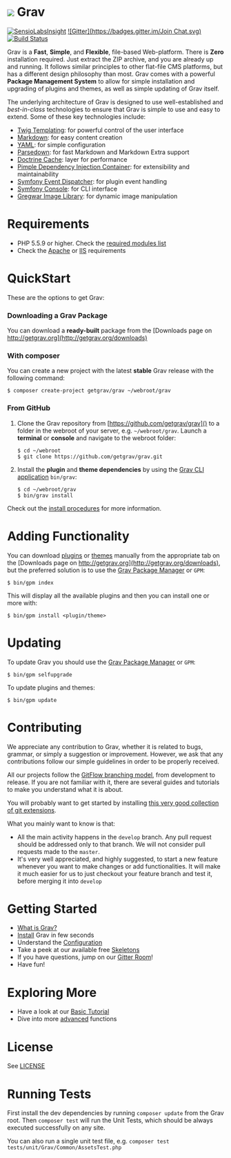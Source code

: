 # ![](https://avatars1.githubusercontent.com/u/8237355?v=2&s=50) Grav 

[![SensioLabsInsight](https://insight.sensiolabs.com/projects/cfd20465-d0f8-4a0a-8444-467f5b5f16ad/mini.png)](https://insight.sensiolabs.com/projects/cfd20465-d0f8-4a0a-8444-467f5b5f16ad) [![Gitter](https://badges.gitter.im/Join Chat.svg)](https://gitter.im/getgrav/grav?utm_source=badge&utm_medium=badge&utm_campaign=pr-badge&utm_content=badge) [![Build Status](https://travis-ci.org/getgrav/grav.svg?branch=develop)](https://travis-ci.org/getgrav/grav)

Grav is a **Fast**, **Simple**, and **Flexible**, file-based Web-platform.  There is **Zero** installation required.  Just extract the ZIP archive, and you are already up and running.  It follows similar principles to other flat-file CMS platforms, but has a different design philosophy than most. Grav comes with a powerful **Package Management System** to allow for simple installation and upgrading of plugins and themes, as well as simple updating of Grav itself.

The underlying architecture of Grav is designed to use well-established and _best-in-class_ technologies to ensure that Grav is simple to use and easy to extend. Some of these key technologies include:

* [Twig Templating](http://twig.sensiolabs.org/): for powerful control of the user interface
* [Markdown](http://en.wikipedia.org/wiki/Markdown): for easy content creation
* [YAML](http://yaml.org): for simple configuration
* [Parsedown](http://parsedown.org/): for fast Markdown and Markdown Extra support
* [Doctrine Cache](http://docs.doctrine-project.org/en/2.0.x/reference/caching.html): layer for performance
* [Pimple Dependency Injection Container](http://pimple.sensiolabs.org/): for extensibility and maintainability
* [Symfony Event Dispatcher](http://symfony.com/doc/current/components/event_dispatcher/introduction.html): for plugin event handling
* [Symfony Console](http://symfony.com/doc/current/components/console/introduction.html): for CLI interface
* [Gregwar Image Library](https://github.com/Gregwar/Image): for dynamic image manipulation

# Requirements

- PHP 5.5.9 or higher. Check the [required modules list](http://learn.getgrav.org/basics/requirements#php-requirements)
- Check the [Apache](http://learn.getgrav.org/basics/requirements#apache-requirements) or [IIS](http://learn.getgrav.org/basics/requirements#iis-requirements) requirements

# QuickStart

These are the options to get Grav:

### Downloading a Grav Package

You can download a **ready-built** package from the [Downloads page on http://getgrav.org](http://getgrav.org/downloads)

### With composer

You can create a new project with the latest **stable** Grav release with the following command:

```
$ composer create-project getgrav/grav ~/webroot/grav
```

### From GitHub

1. Clone the Grav repository from [https://github.com/getgrav/grav]() to a folder in the webroot of your server, e.g. `~/webroot/grav`. Launch a **terminal** or **console** and navigate to the webroot folder:
   ```
   $ cd ~/webroot
   $ git clone https://github.com/getgrav/grav.git
   ```

2. Install the **plugin** and **theme dependencies** by using the [Grav CLI application](http://learn.getgrav.org/advanced/grav-cli) `bin/grav`:
   ```
   $ cd ~/webroot/grav
   $ bin/grav install
   ```

Check out the [install procedures](http://learn.getgrav.org/basics/installation) for more information.

# Adding Functionality

You can download [plugins](http://getgrav.org/downloads/plugins) or [themes](http://getgrav.org/downloads/themes) manually from the appropriate tab on the [Downloads page on http://getgrav.org](http://getgrav.org/downloads), but the preferred solution is to use the [Grav Package Manager](http://learn.getgrav.org/advanced/grav-gpm) or `GPM`:

```
$ bin/gpm index
```

This will display all the available plugins and then you can install one or more with:

```
$ bin/gpm install <plugin/theme>
```

# Updating

To update Grav you should use the [Grav Package Manager](http://learn.getgrav.org/advanced/grav-gpm) or `GPM`:

```
$ bin/gpm selfupgrade
```

To update plugins and themes:

```
$ bin/gpm update
```


# Contributing
We appreciate any contribution to Grav, whether it is related to bugs, grammar, or simply a suggestion or improvement.
However, we ask that any contributions follow our simple guidelines in order to be properly received.

All our projects follow the [GitFlow branching model][gitflow-model], from development to release. If you are not familiar with it, there are several guides and tutorials to make you understand what it is about.

You will probably want to get started by installing [this very good collection of git extensions][gitflow-extensions].

What you mainly want to know is that:

- All the main activity happens in the `develop` branch. Any pull request should be addressed only to that branch. We will not consider pull requests made to the `master`.
- It's very well appreciated, and highly suggested, to start a new feature whenever you want to make changes or add functionalities. It will make it much easier for us to just checkout your feature branch and test it, before merging it into `develop`

# Getting Started

* [What is Grav?](http://learn.getgrav.org/basics/what-is-grav)
* [Install](http://learn.getgrav.org/basics/installation) Grav in few seconds
* Understand the [Configuration](http://learn.getgrav.org/basics/grav-configuration)
* Take a peek at our available free [Skeletons](http://getgrav.org/downloads/skeletons)
* If you have questions, jump on our [Gitter Room](https://gitter.im/getgrav/grav)!
* Have fun!

# Exploring More

* Have a look at our [Basic Tutorial](http://learn.getgrav.org/basics/basic-tutorial)
* Dive into more [advanced](http://learn.getgrav.org/advanced) functions

# License

See [LICENSE](LICENSE.txt)


[gitflow-model]: http://nvie.com/posts/a-successful-git-branching-model/
[gitflow-extensions]: https://github.com/nvie/gitflow

# Running Tests

First install the dev dependencies by running `composer update` from the Grav root.
Then `composer test` will run the Unit Tests, which should be always executed successfully on any site.

You can also run a single unit test file, e.g. `composer test tests/unit/Grav/Common/AssetsTest.php`
